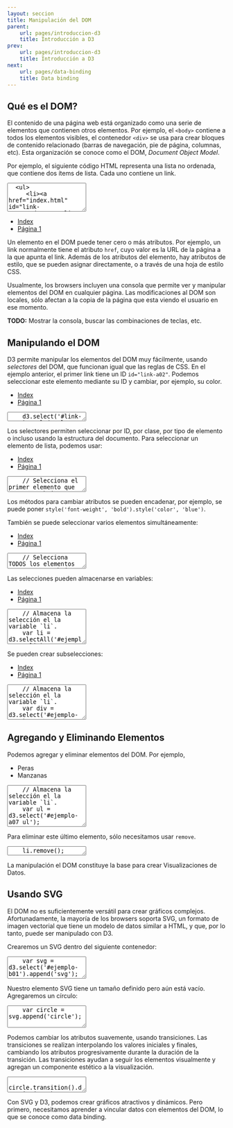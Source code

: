 ```yaml
---
layout: seccion
title: Manipulación del DOM
parent:
    url: pages/introduccion-d3
    title: Introducción a D3
prev:
    url: pages/introduccion-d3
    title: Introducción a D3
next:
    url: pages/data-binding
    title: Data binding
---
```


## Qué es el DOM?

El contenido de una página web está organizado como una serie de elementos que contienen otros elementos. Por ejemplo, el `<body>` contiene a todos los elementos visibles, el contenedor `<div>` se usa para crear bloques de contenido relacionado (barras de navegación, pie de página, columnas, etc). Esta organización se conoce como el DOM, _Document Object Model_.

Por ejemplo, el siguiente código HTML representa una lista no ordenada, que contiene dos ítems de lista. Cada uno contiene un link.

<div class="runnable" id="code-a01">
  <textarea class="form-control" rows="4">
  <ul>
     <li><a href="index.html" id="link-a02">Index</a></li>
     <li><a href="page1.html">Página 1</a></li>
  </ul>
  </textarea>
</div>

<ul>
   <li><a href="index.html">Index</a></li>
   <li><a href="page1.html">Página 1</a></li>
</ul>

Un elemento en el DOM puede tener cero o más atributos. Por ejemplo, un link normalmente tiene el atributo `href`, cuyo valor es la URL de la página a la que apunta el link. Además de los atributos del elemento, hay atributos de estilo, que se pueden asignar directamente, o a través de una hoja de estilo CSS.

Usualmente, los browsers incluyen una consola que permite ver y manipular elementos del DOM en cualquier página. Las modificaciones al DOM son locales, sólo afectan a la copia de la página que esta viendo el usuario en ese momento.

**TODO:** Mostrar la consola, buscar las combinaciones de teclas, etc.

## Manipulando el DOM

D3 permite manipular los elementos del DOM muy fácilmente, usando _selectores_ del DOM, que funcionan igual que las reglas de CSS. En el ejemplo anterior, el primer link tiene un ID `id="link-a02"`. Podemos seleccionar este elemento mediante su ID y cambiar, por ejemplo, su color.

<div class="ejemplo">
  <div id="ejemplo-a02">
    <ul>
        <li><a href="index.html" id="link-a02">Index</a></li>
        <li><a href="page1.html">Página 1</a></li>
    </ul>
  </div>
</div>

<div class="runnable" id="code-a02">
  <textarea class="form-control" rows="1">
    d3.select('#link-a02').style('color', 'red');
  </textarea>
</div>
<script>runnable().source('#code-a02').target('#ejemplo-a02').init();</script>

Los selectores permiten seleccionar por ID, por clase, por tipo de elemento o incluso usando la estructura del documento. Para seleccionar un elemento de lista, podemos usar:

<div class="ejemplo">
  <div id="ejemplo-a03">
    <ul>
        <li><a href="index.html">Index</a></li>
        <li><a href="page1.html">Página 1</a></li>
    </ul>
  </div>
</div>

<div class="runnable" id="code-a03">
  <textarea class="form-control" rows="2">
    // Selecciona el primer elemento que encuentra bajo ese camino
    d3.select('#ejemplo-a03 ul li').style('font-weight', 'bold');
  </textarea>
</div>
<script>runnable().source('#code-a03').target('#ejemplo-a03').init();</script>

Los métodos para cambiar atributos se pueden encadenar, por ejemplo, se puede poner `style('font-weight', 'bold').style('color', 'blue')`.

También se puede seleccionar varios elementos simultáneamente:

<div class="ejemplo">
  <div id="ejemplo-a04">
    <ul>
        <li><a href="index.html">Index</a></li>
        <li><a href="page1.html">Página 1</a></li>
    </ul>
  </div>
</div>

<div class="runnable" id="code-a04">
  <textarea class="form-control" rows="2">
    // Selecciona TODOS los elementos que encuentra bajo ese camino
    d3.selectAll('#ejemplo-a04 ul li').style('font-weight', 'bold');
  </textarea>
</div>
<script>runnable().source('#code-a04').target('#ejemplo-a04').init();</script>

Las selecciones pueden almacenarse en variables:

<div class="ejemplo">
  <div id="ejemplo-a05">
    <ul>
        <li><a href="index.html">Index</a></li>
        <li><a href="page1.html">Página 1</a></li>
    </ul>
  </div>
</div>

<div class="runnable" id="code-a05">
  <textarea class="form-control" rows="5">
    // Almacena la selección el la variable `li`.
    var li = d3.selectAll('#ejemplo-a05 li');

    // Usa la selección para cambiar los atributos de los elementos
    li.style('font-weight', 'bold');
  </textarea>
</div>
<script>runnable().source('#code-a05').target('#ejemplo-a05').init();</script>

Se pueden crear subselecciones:

<div class="ejemplo">
  <div id="ejemplo-a06">
    <ul>
        <li><a href="index.html">Index</a></li>
        <li><a href="page1.html">Página 1</a></li>
    </ul>
  </div>
</div>

<div class="runnable" id="code-a06">
  <textarea class="form-control" rows="5">
    // Almacena la selección el la variable `li`.
    var div = d3.select('#ejemplo-a06');

    // Usa la selección para cambiar los atributos de los elementos
    div.selectAll('li').style('font-weight', 'bold');
  </textarea>
</div>
<script>runnable().source('#code-a06').target('#ejemplo-a06').init();</script>

## Agregando y Eliminando Elementos

Podemos agregar y eliminar elementos del DOM. Por ejemplo,

<div class="ejemplo">
  <div id="ejemplo-a07">
    <ul>
        <li>Peras</li>
        <li>Manzanas</li>
    </ul>
  </div>
</div>

<div class="runnable" id="code-a07">
  <textarea class="form-control" rows="6">
    // Almacena la selección el la variable `li`.
    var ul = d3.select('#ejemplo-a07 ul');

    var li = ul.append('li');

    li.html('Pitufos').style('color', 'blue');
  </textarea>
</div>
<script>runnable().source('#code-a07').target('#ejemplo-a07').init();</script>

Para eliminar este último elemento, sólo necesitamos usar `remove`.

<div class="runnable" id="code-a08">
  <textarea class="form-control" rows="1">
    li.remove();
  </textarea>
</div>
<script>runnable().source('#code-a08').target('#ejemplo-a07').init();</script>

La manipulación el DOM constituye la base para crear Visualizaciones de Datos.


## Usando SVG

El DOM no es suficientemente versátil para crear gráficos complejos. Afortunadamente, la mayoría de los browsers soporta SVG, un formato de imagen vectorial que tiene un modelo de datos similar a HTML, y que, por lo tanto, puede ser manipulado con D3.

Crearemos un SVG dentro del siguiente contenedor:

<div class="ejemplo">
  <div id="ejemplo-b01"></div>
</div>

<div class="runnable" id="code-b01">
  <textarea class="form-control" rows="3">
    var svg = d3.select('#ejemplo-b01').append('svg');

    svg.attr('width', '600px').attr('height', '200px');
  </textarea>
</div>
<script>runnable().source('#code-b01').target('#ejemplo-b01').init();</script>

Nuestro elemento SVG tiene un tamaño definido pero aún está vacío. Agregaremos un círculo:

<div class="runnable" id="code-b02">
  <textarea class="form-control" rows="3">
    var circle = svg.append('circle');

    circle.attr('cx', 50).attr('cy', 100).attr('r', 50).attr('fill', 'blue');
  </textarea>
</div>
<script>runnable().source('#code-b02').target('#ejemplo-b01').init();</script>

Podemos cambiar los atributos suavemente, usando transiciones. Las transiciones se realizan interpolando los valores iniciales y finales, cambiando los atributos progresivamente durante la duración de la transición. Las transiciones ayudan a seguir los elementos visualmente y agregan un componente estético a la visualización.


<div class="runnable" id="code-b03">
  <textarea class="form-control" rows="2">
    circle.transition().duration(2000)
      .attr('cx', 500).attr('r', 100).attr('fill', 'red');
  </textarea>
</div>
<script>runnable().source('#code-b03').target('#ejemplo-b01').init();</script>

Con SVG y D3, podemos crear gráficos atractivos y dinámicos. Pero primero, necesitamos aprender a vincular datos con elementos del DOM, lo que se conoce como data binding.




